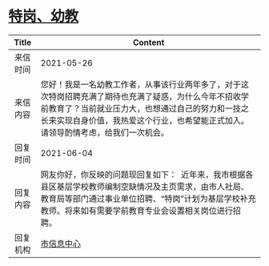 # <a href="http://www.shangluo.gov.cn/zmhd/ldxxxx.jsp?urltype=leadermail.LeaderMailContentUrl&wbtreeid=1112&leadermailid=7311">特岗、幼教</a>
|Title|Content|
|:---:|---|
|来信时间|2021-05-26|
|来信内容|您好！我是一名幼教工作者，从事该行业两年多了，对于这次特岗招聘充满了期待也充满了疑惑，为什么今年不招收学前教育了？当前就业压力大，也想通过自己的努力和一技之长来实现自身价值，我热爱这个行业，也希望能正式加入。请领导酌情考虑，给我们一次机会。|
|回复时间|2021-06-04|
|回复内容|网友你好，你反映的问题现回复如下：  近年来，我市根据各县区基层学校教师编制空缺情况及主页需求，由市人社局、教育局等部门通过事业单位招聘、“特岗”计划为基层学校补充教师。将来如有需要学前教育专业会设置相关岗位进行招聘。|
|回复机构|<a href="../../categories/agencies/市信息中心.md">市信息中心</a>|
